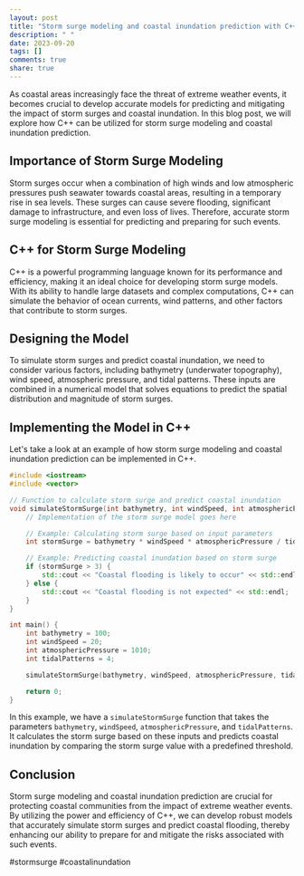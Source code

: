 ```yaml
---
layout: post
title: "Storm surge modeling and coastal inundation prediction with C++"
description: " "
date: 2023-09-20
tags: []
comments: true
share: true
---
```


As coastal areas increasingly face the threat of extreme weather events, it becomes crucial to develop accurate models for predicting and mitigating the impact of storm surges and coastal inundation. In this blog post, we will explore how C++ can be utilized for storm surge modeling and coastal inundation prediction.

## Importance of Storm Surge Modeling

Storm surges occur when a combination of high winds and low atmospheric pressures push seawater towards coastal areas, resulting in a temporary rise in sea levels. These surges can cause severe flooding, significant damage to infrastructure, and even loss of lives. Therefore, accurate storm surge modeling is essential for predicting and preparing for such events.

## C++ for Storm Surge Modeling

C++ is a powerful programming language known for its performance and efficiency, making it an ideal choice for developing storm surge models. With its ability to handle large datasets and complex computations, C++ can simulate the behavior of ocean currents, wind patterns, and other factors that contribute to storm surges.

## Designing the Model

To simulate storm surges and predict coastal inundation, we need to consider various factors, including bathymetry (underwater topography), wind speed, atmospheric pressure, and tidal patterns. These inputs are combined in a numerical model that solves equations to predict the spatial distribution and magnitude of storm surges.

## Implementing the Model in C++

Let's take a look at an example of how storm surge modeling and coastal inundation prediction can be implemented in C++.

```cpp
#include <iostream>
#include <vector>

// Function to calculate storm surge and predict coastal inundation
void simulateStormSurge(int bathymetry, int windSpeed, int atmosphericPressure, int tidalPatterns) {
    // Implementation of the storm surge model goes here

    // Example: Calculating storm surge based on input parameters
    int stormSurge = bathymetry * windSpeed * atmosphericPressure / tidalPatterns;

    // Example: Predicting coastal inundation based on storm surge
    if (stormSurge > 3) {
        std::cout << "Coastal flooding is likely to occur" << std::endl;
    } else {
        std::cout << "Coastal flooding is not expected" << std::endl;
    }
}

int main() {
    int bathymetry = 100;
    int windSpeed = 20;
    int atmosphericPressure = 1010;
    int tidalPatterns = 4;

    simulateStormSurge(bathymetry, windSpeed, atmosphericPressure, tidalPatterns);

    return 0;
}
```

In this example, we have a `simulateStormSurge` function that takes the parameters `bathymetry`, `windSpeed`, `atmosphericPressure`, and `tidalPatterns`. It calculates the storm surge based on these inputs and predicts coastal inundation by comparing the storm surge value with a predefined threshold.

## Conclusion

Storm surge modeling and coastal inundation prediction are crucial for protecting coastal communities from the impact of extreme weather events. By utilizing the power and efficiency of C++, we can develop robust models that accurately simulate storm surges and predict coastal flooding, thereby enhancing our ability to prepare for and mitigate the risks associated with such events.

#stormsurge #coastalinundation